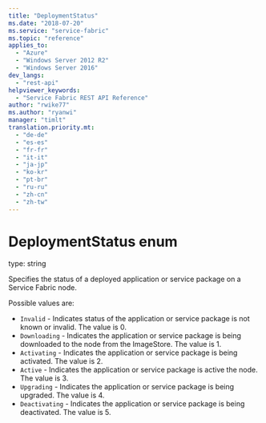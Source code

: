 ```yaml
---
title: "DeploymentStatus"
ms.date: "2018-07-20"
ms.service: "service-fabric"
ms.topic: "reference"
applies_to: 
  - "Azure"
  - "Windows Server 2012 R2"
  - "Windows Server 2016"
dev_langs: 
  - "rest-api"
helpviewer_keywords: 
  - "Service Fabric REST API Reference"
author: "rwike77"
ms.author: "ryanwi"
manager: "timlt"
translation.priority.mt: 
  - "de-de"
  - "es-es"
  - "fr-fr"
  - "it-it"
  - "ja-jp"
  - "ko-kr"
  - "pt-br"
  - "ru-ru"
  - "zh-cn"
  - "zh-tw"
---
```

# DeploymentStatus enum

type: string

Specifies the status of a deployed application or service package on a Service Fabric node.


Possible values are: 

  - `Invalid` - Indicates status of the application or service package is not known or invalid. The value is 0.
  - `Downloading` - Indicates the application or service package is being downloaded to the node from the ImageStore. The value is 1.
  - `Activating` - Indicates the application or service package is being activated. The value is 2.
  - `Active` - Indicates the application or service package is active the node. The value is 3.
  - `Upgrading` - Indicates the application or service package is being upgraded. The value is 4.
  - `Deactivating` - Indicates the application or service package is being deactivated. The value is 5.

